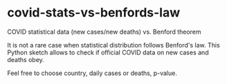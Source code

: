 # covid-stats-vs-benfords-law
 COVID statistical data (new cases/new deaths) vs. Benford theorem
 
It is not a rare case when statistical distribution follows Benford's law. This Python sketch allows to check if official COVID data on new cases and deaths obey.

Feel free to choose country, daily cases or deaths, p-value.
